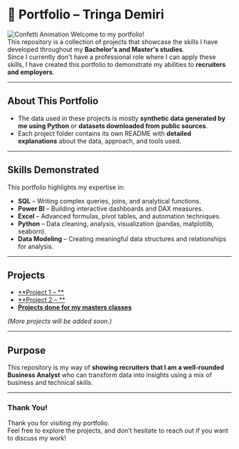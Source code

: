 # 🎉 Portfolio – Tringa Demiri

![Confetti Animation](https://media.giphy.com/media/3oriO0OEd9QIDdllqo/giphy.gif)
Welcome to my portfolio!  
This repository is a collection of projects that showcase the skills I have developed throughout my **Bachelor's and Master's studies**.  
Since I currently don't have a professional role where I can apply these skills, I have created this portfolio to demonstrate my abilities to **recruiters and employers**.

---

## **About This Portfolio**
- The data used in these projects is mostly **synthetic data generated by me using Python** or **datasets downloaded from public sources**.  
- Each project folder contains its own README with **detailed explanations** about the data, approach, and tools used.

---

## **Skills Demonstrated**
This portfolio highlights my expertise in:
- **SQL** – Writing complex queries, joins, and analytical functions.
- **Power BI** – Building interactive dashboards and DAX measures.
- **Excel** – Advanced formulas, pivot tables, and automation techniques.
- **Python** – Data cleaning, analysis, visualization (pandas, matplotlib, seaborn).
- **Data Modeling** – Creating meaningful data structures and relationships for analysis.

---

## **Projects**
- [**Project 1 – **](./Project1/README.md)
- [**Project 2 – **](./Project2/README.md)
- [**Projects done for my masters classes**](./General_Projects/README.md)

*(More projects will be added soon.)*

---

## **Purpose**
This repository is my way of **showing recruiters that I am a well-rounded Business Analyst** who can transform data into insights using a mix of business and technical skills.

---

### **Thank You!**
Thank you for visiting my portfolio.  
Feel free to explore the projects, and don’t hesitate to reach out if you want to discuss my work!
